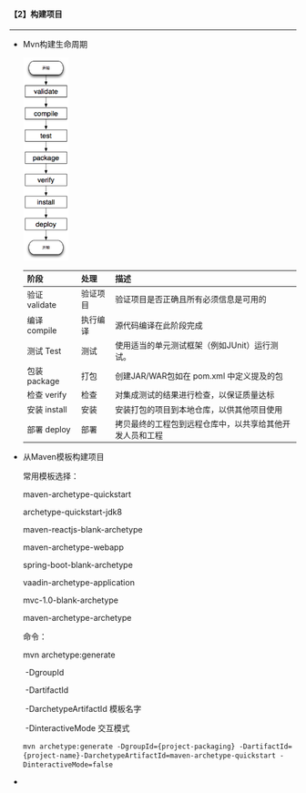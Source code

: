 #### 【2】构建项目

--------------------

* Mvn构建生命周期

  <img src="%E3%80%902%E3%80%91%E6%9E%84%E5%BB%BA.assets/7642256-c967b2c1faeba9ce.png" alt="img" style="zoom:67%;" />

  | 阶段          | 处理     | 描述                                                     |
  | :------------ | :------- | :------------------------------------------------------- |
  | 验证 validate | 验证项目 | 验证项目是否正确且所有必须信息是可用的                   |
  | 编译 compile  | 执行编译 | 源代码编译在此阶段完成                                   |
  | 测试 Test     | 测试     | 使用适当的单元测试框架（例如JUnit）运行测试。            |
  | 包装 package  | 打包     | 创建JAR/WAR包如在 pom.xml 中定义提及的包                 |
  | 检查 verify   | 检查     | 对集成测试的结果进行检查，以保证质量达标                 |
  | 安装 install  | 安装     | 安装打包的项目到本地仓库，以供其他项目使用               |
  | 部署 deploy   | 部署     | 拷贝最终的工程包到远程仓库中，以共享给其他开发人员和工程 |

  

* 从Maven模板构建项目

  常用模板选择：
  
  maven-archetype-quickstart
  
  archetype-quickstart-jdk8
  
  maven-reactjs-blank-archetype
  
  maven-archetype-webapp
  
  spring-boot-blank-archetype
  
  vaadin-archetype-application
  
  mvc-1.0-blank-archetype
  
  maven-archetype-archetype
  
  命令：
  
  mvn archetype:generate  
  
  ​	-DgroupId
  
  ​	-DartifactId
  
  ​	-DarchetypeArtifactId     模板名字
  
  ​	-DinteractiveMode           交互模式
  
  ```shell
  mvn archetype:generate -DgroupId={project-packaging} -DartifactId={project-name}-DarchetypeArtifactId=maven-archetype-quickstart -DinteractiveMode=false
  
  ```
  
* 
  
  



​	

​	